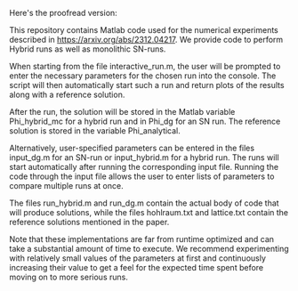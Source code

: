 Here's the proofread version:

This repository contains Matlab code used for the numerical experiments described in https://arxiv.org/abs/2312.04217. We provide code to perform Hybrid runs as well as monolithic SN-runs.

When starting from the file interactive_run.m, the user will be prompted to enter the necessary parameters for the chosen run into the console. The script will then automatically start such a run and return plots of the results along with a reference solution.

After the run, the solution will be stored in the Matlab variable Phi_hybrid_mc for a hybrid run and in Phi_dg for an SN run. The reference solution is stored in the variable Phi_analytical.

Alternatively, user-specified parameters can be entered in the files input_dg.m for an SN-run or input_hybrid.m for a hybrid run. The runs will start automatically after running the corresponding input file. Running the code through the input file allows the user to enter lists of parameters to compare multiple runs at once.

The files run_hybrid.m and run_dg.m contain the actual body of code that will produce solutions, while the files hohlraum.txt and lattice.txt contain the reference solutions mentioned in the paper.

Note that these implementations are far from runtime optimized and can take a substantial amount of time to execute. We recommend experimenting with relatively small values of the parameters at first and continuously increasing their value to get a feel for the expected time spent before moving on to more serious runs.
